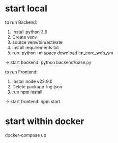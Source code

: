 # start local

to run Backend:

1. Install python 3.9
2. Create venv
3. source venv/bin/activate
4. install requirements.txt
5. run: python -m spacy download en_core_web_sm

-> start backend: python backend/base.py

to run Frontend:

1. Install node v22.9.0
2. Delete package-log.json
3. run npm install

-> start frontend: npm start

# start within docker

docker-compose up
